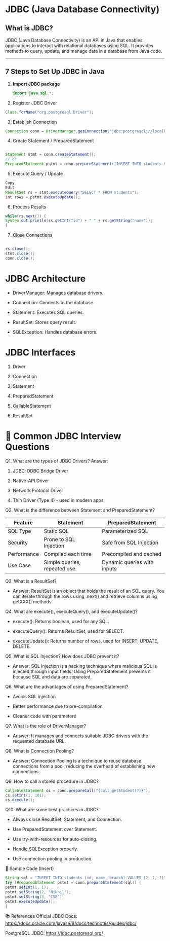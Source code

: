 # JDBC (Java Database Connectivity)

## What is JDBC?
JDBC (Java Database Connectivity) is an API in Java that enables applications to interact with relational databases using SQL. It provides methods to query, update, and manage data in a database from Java code.

---

## 7 Steps to Set Up JDBC in Java

1. **Import JDBC package**
   ```java
   import java.sql.*;
2. Register JDBC Driver

```java
Class.forName("org.postgresql.Driver");
```
3. Establish Connection

```java
Connection conn = DriverManager.getConnection("jdbc:postgresql://localhost:5432/school", "username", "password");
```
4. Create Statement / PreparedStatement

```java

Statement stmt = conn.createStatement();
// or
PreparedStatement pstmt = conn.prepareStatement("INSERT INTO students VALUES (?, ?, ?)");
```
5. Execute Query / Update

```java
Copy
Edit
ResultSet rs = stmt.executeQuery("SELECT * FROM students");
int rows = pstmt.executeUpdate();
```

6. Process Results

```java
while(rs.next()) {
System.out.println(rs.getInt("id") + " " + rs.getString("name"));
}
```

7. Close Connections

```java

rs.close();
stmt.close();
conn.close();
```
# JDBC Architecture
- DriverManager: Manages database drivers.

- Connection: Connects to the database.

- Statement: Executes SQL queries.

- ResultSet: Stores query result.

- SQLException: Handles database errors.
 
# JDBC Interfaces
1. Driver

2. Connection

3. Statement

4. PreparedStatement

5. CallableStatement

6. ResultSet

# 💬 Common JDBC Interview Questions
Q1. What are the types of JDBC Drivers?
Answer:

1. JDBC-ODBC Bridge Driver

2. Native-API Driver

3. Network Protocol Driver

4. Thin Driver (Type 4) - used in modern apps

Q2. What is the difference between Statement and PreparedStatement?

| Feature        | Statement                    | PreparedStatement            |
|----------------|------------------------------|------------------------------|
| SQL Type       | Static SQL                   | Parameterized SQL            |
| Security       | Prone to SQL Injection       | Safe from SQL Injection      |
| Performance    | Compiled each time           | Precompiled and cached       |
| Use Case       | Simple queries, repeated use | Dynamic queries with inputs  |

 
Q3. What is a ResultSet?
- Answer:
ResultSet is an object that holds the result of an SQL query. You can iterate through the rows using .next() and retrieve columns using getXXX() methods.

Q4. What are execute(), executeQuery(), and executeUpdate()?
- execute(): Returns boolean, used for any SQL.

- executeQuery(): Returns ResultSet, used for SELECT.

- executeUpdate(): Returns number of rows, used for INSERT, UPDATE, DELETE.

Q5. What is SQL Injection? How does JDBC prevent it?
- Answer:
SQL Injection is a hacking technique where malicious SQL is injected through input fields.
Using PreparedStatement prevents it because SQL and data are separated.

Q6. What are the advantages of using PreparedStatement?
- Avoids SQL injection

- Better performance due to pre-compilation

- Cleaner code with parameters

Q7. What is the role of DriverManager?
- Answer:
It manages and connects suitable JDBC drivers with the requested database URL.

Q8. What is Connection Pooling?
- Answer:
Connection Pooling is a technique to reuse database connections from a pool, reducing the overhead of establishing new connections.

Q9. How to call a stored procedure in JDBC?
```java
CallableStatement cs = conn.prepareCall("{call getStudent(?)}");
cs.setInt(1, 101);
cs.execute();
```
Q10. What are some best practices in JDBC?

- Always close ResultSet, Statement, and Connection.

- Use PreparedStatement over Statement.

- Use try-with-resources for auto-closing.

- Handle SQLException properly.

- Use connection pooling in production.

📝 Sample Code (Insert)
```java
String sql = "INSERT INTO students (id, name, branch) VALUES (?, ?, ?)";
try (PreparedStatement pstmt = conn.prepareStatement(sql)) {
pstmt.setInt(1, 1);
pstmt.setString(2, "Nikhil");
pstmt.setString(3, "CSE");
pstmt.executeUpdate();
}
```
📚 References
Official JDBC Docs: https://docs.oracle.com/javase/8/docs/technotes/guides/jdbc/

PostgreSQL JDBC: https://jdbc.postgresql.org/